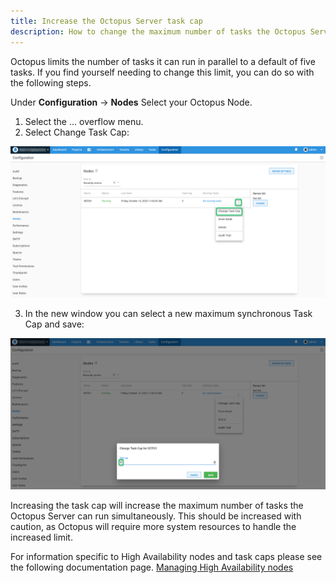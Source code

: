 ```yaml
---
title: Increase the Octopus Server task cap
description: How to change the maximum number of tasks the Octopus Server can run in parallel.
---
```


Octopus limits the number of tasks it can run in parallel to a default of five tasks. If you find yourself needing to change this limit, you can do so with the following steps.

Under **Configuration** -> **Nodes** Select your Octopus Node.

1. Select the ... overflow menu.
2. Select Change Task Cap:

![nodes.png](images/taskcap.png "width=500")


3. In the new window you can select a new maximum synchronous Task Cap and save:


![taskcap.png](images/taskcap2.png "width=500")


Increasing the task cap will increase the maximum number of tasks the Octopus Server can run simultaneously. This should be increased with caution, as Octopus will require more system resources to handle the increased limit.

For information specific to High Availability nodes and task caps please see the following documentation page.
[Managing High Availability nodes](docs/administration/high-availability/maintain/managing-high-availability-nodes.md#task-cap-managinghighavailabilitynodes-taskcap)
